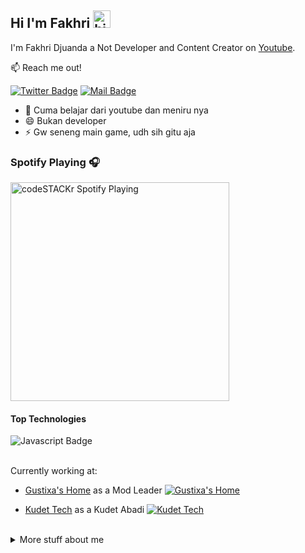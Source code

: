 ## Hi I'm Fakhri <img src="https://user-images.githubusercontent.com/1303154/88677602-1635ba80-d120-11ea-84d8-d263ba5fc3c0.gif" width="28px" alt="hi">

I'm Fakhri Djuanda a Not Developer and Content Creator on [Youtube](https://youtu.be/dQw4w9WgXcQ).

:mailbox: Reach me out!

[![Twitter Badge](https://img.shields.io/badge/-NotF-1ca0f1?style=flat&labelColor=1ca0f1&logo=twitter&logoColor=white&link=https://twitter.com/Fakhri50434989)](https://twitter.com/Fakhri50434989) [![Mail Badge](https://img.shields.io/badge/-@riririfak-e84393?style=flat&labelColor=e84393&logo=instagram&logoColor=white)](https://instagram.com/riririfak)
<!-- TODO: Add last video link -->

- 🤔 Cuma belajar dari youtube dan meniru nya
- 😄 Bukan developer
- ⚡ Gw seneng main game, udh sih gitu aja

### Spotify Playing 🎧

[<img src="https://now-playing-codestackr.vercel.app/api/spotify-playing" alt="codeSTACKr Spotify Playing" width="350" />](https://open.spotify.com/user/7kEcsXr3TYmCXfBqXcwrEA)

#### Top Technologies

<!-- TODO: Make technologies links takes you to repositories -->

![Javascript Badge](https://img.shields.io/badge/-Javascript-F0DB4F?style=for-the-badge&labelColor=black&logo=javascript&logoColor=F0DB4F)


<br />
Currently working at:

- [Gustixa's Home](https://discordapp.com/api/guilds/804912797795352658/embed.png) as a Mod Leader [![Gustixa's Home](https://discordapp.com/api/guilds/804912797795352658/embed.png)](https://discord.gg/4rjEeE8NXc)

- [Kudet Tech](https://discordapp.com/api/guilds/456930895287549984/embed.png) as a Kudet Abadi [![Kudet Tech](https://discordapp.com/api/guilds/456930895287549984/embed.png)](https://discord.gg/yVttQhP3yG)
<br />



<details>
<summary>
  More stuff about me
</summary>

<br >


#### Coding Stats

<!--START_SECTION:waka-->
```text
JavaScript   1 hr 6 mins     ███████████████▓░░░░░░░░░   62.65 % 
JSON         19 mins         ████▒░░░░░░░░░░░░░░░░░░░░   17.97 % 
Markdown     14 mins         ███▒░░░░░░░░░░░░░░░░░░░░░   13.70 % 
Git Config   3 mins          ▓░░░░░░░░░░░░░░░░░░░░░░░░   03.09 % 
Lua          2 mins          ▒░░░░░░░░░░░░░░░░░░░░░░░░   01.89 % 
```
<!--END_SECTION:waka-->

#### Github Stats

![Fakhri github stats](https://github-readme-stats.vercel.app/api?username=fskhrijuanda&count_private=true&theme=tokyonight&hide=contribs,prs)

</details>



